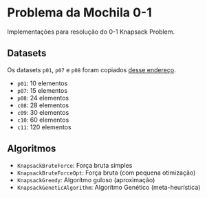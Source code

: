 # Problema da Mochila 0-1

Implementações para resolução do 0-1 Knapsack Problem.

## Datasets

Os datasets `p01`, `p07` e `p08` foram copiados [desse endereço](https://people.sc.fsu.edu/~jburkardt/datasets/knapsack_01/knapsack_01.html).

- `p01`: 10 elementos
- `p07`: 15 elementos
- `p08`: 24 elementos
- `c08`: 28 elementos
- `c09`: 30 elementos
- `c10`: 60 elementos
- `c11`: 120 elementos

## Algoritmos

- `KnapsackBruteForce`: Força bruta simples
- `KnapsackBruteForceOpt`: Força bruta (com pequena otimização)
- `KnapsackGreedy`: Algorítmo guloso (aproximação)
- `KnapsackGeneticAlgorithm`: Algorítmo Genético (meta-heurística)